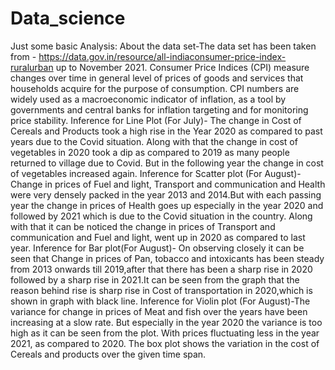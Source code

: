 # Data_science
Just some basic Analysis:
About the data set-The data set has been taken from - https://data.gov.in/resource/all-indiaconsumer-price-index-ruralurban up to November 2021. Consumer Price Indices (CPI) measure
changes over time in general level of prices of goods and services that households acquire for the
purpose of consumption. CPI numbers are widely used as a macroeconomic indicator of inflation, as
a tool by governments and central banks for inflation targeting and for monitoring price stability.
Inference for Line Plot (For July)- The change in Cost of Cereals and Products took a high rise in the
Year 2020 as compared to past years due to the Covid situation. Along with that the change in cost
of vegetables in 2020 took a dip as compared to 2019 as many people returned to village due to
Covid. But in the following year the change in cost of vegetables increased again.
Inference for Scatter plot (For August)- Change in prices of Fuel and light, Transport and
communication and Health were very densely packed in the year 2013 and 2014.But with each
passing year the change in prices of Health goes up especially in the year 2020 and followed by 2021
which is due to the Covid situation in the country. Along with that it can be noticed the change in
prices of Transport and communication and Fuel and light, went up in 2020 as compared to last year.
Inference for Bar plot(For August)- On observing closely it can be seen that Change in prices of Pan,
tobacco and intoxicants has been steady from 2013 onwards till 2019,after that there has been a
sharp rise in 2020 followed by a sharp rise in 2021.It can be seen from the graph that the reason
behind rise is sharp rise in Cost of transportation in 2020,which is shown in graph with black line.
Inference for Violin plot (For August)-The variance for change in prices of Meat and fish over the
years have been increasing at a slow rate. But especially in the year 2020 the variance is too high as
it can be seen from the plot. With prices fluctuating less in the year 2021, as compared to 2020.
The box plot shows the variation in the cost of Cereals and products over the given time span.
